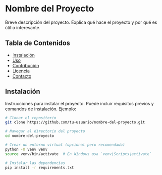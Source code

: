 # Nombre del Proyecto

Breve descripción del proyecto. Explica qué hace el proyecto y por qué es útil o interesante.

## Tabla de Contenidos

- [Instalación](#instalación)
- [Uso](#uso)
- [Contribución](#contribución)
- [Licencia](#licencia)
- [Contacto](#contacto)

## Instalación

Instrucciones para instalar el proyecto. Puede incluir requisitos previos y comandos de instalación. Ejemplo:

```bash
# Clonar el repositorio
git clone https://github.com/tu-usuario/nombre-del-proyecto.git

# Navegar al directorio del proyecto
cd nombre-del-proyecto

# Crear un entorno virtual (opcional pero recomendado)
python -m venv venv
source venv/bin/activate  # En Windows usa `venv\Scripts\activate`

# Instalar las dependencias
pip install -r requirements.txt
